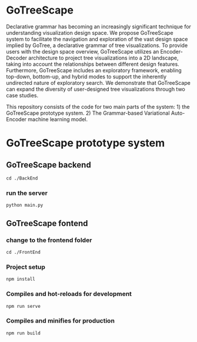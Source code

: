 # GoTreeScape
Declarative grammar has becoming an increasingly significant technique for understanding visualization design space. We propose GoTreeScape system to facilitate the navigation and exploration of the vast design space implied by GoTree, a declarative grammar of tree visualizations. To provide users with the design space overview, GoTreeScape utilizes an Encoder-Decoder architecture to project tree visualizations into a 2D landscape, taking into account the  relationships between different design features. Furthermore, GoTreeScape includes an exploratory framework, enabling top-down, bottom-up, and hybrid modes to support the inherently undirected nature of exploratory search. We demonstrate that GoTreeScape can expand the diversity of user-designed tree visualizations through two case studies. 

This repository consists of the code for two main parts of the system: 1) the GoTreeScape prototype system. 2) The Grammar-based Variational Auto-Encoder machine learning model. 




# GoTreeScape prototype system

## GoTreeScape backend
```
cd ./BackEnd
```

### run the server
```
python main.py
```

## GoTreeScape fontend
### change to the frontend folder
```
cd ./FrontEnd
```

### Project setup
```
npm install
```

### Compiles and hot-reloads for development
```
npm run serve
```

### Compiles and minifies for production
```
npm run build
```
